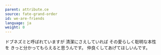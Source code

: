 ```yaml
---
parent: attribute.ce
source: fate-grand-order
id: we-are-friends
language: ja
weight: 0
---
```


ドブネズミと呼ばれていますが
清潔にさえしていれば
その愛らしく聡明な本性を
きっと分かってもらえると思うんです。
仲良くしてあげてほしいんです。
